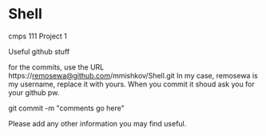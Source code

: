 Shell
=====

cmps 111 Project 1


Useful github stuff


for the commits, use the URL https://remosewa@github.com/mmishkov/Shell.git 
In my case, remosewa is my username, replace it with yours. When you commit it shoud ask you for your github pw.

git commit -m "comments go here"

Please add any other information you may find useful.
